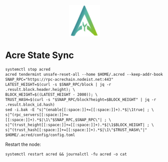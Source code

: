<p align="center">
  <img height="100" height="auto" src="https://raw.githubusercontent.com/Nodeist/Kurulumlar/main/logos/acrechain.png">
</p>


# Acre State Sync
```
systemctl stop acred
acred tendermint unsafe-reset-all --home $HOME/.acred --keep-addr-book
SNAP_RPC="https://rpc-acrechain.nodeist.net:443"
LATEST_HEIGHT=$(curl -s $SNAP_RPC/block | jq -r .result.block.header.height); \
BLOCK_HEIGHT=$((LATEST_HEIGHT - 2000)); \
TRUST_HASH=$(curl -s "$SNAP_RPC/block?height=$BLOCK_HEIGHT" | jq -r .result.block_id.hash)
sed -i.bak -E "s|^(enable[[:space:]]+=[[:space:]]+).*$|\1true| ; \
s|^(rpc_servers[[:space:]]+=[[:space:]]+).*$|\1\"$SNAP_RPC,$SNAP_RPC\"| ; \
s|^(trust_height[[:space:]]+=[[:space:]]+).*$|\1$BLOCK_HEIGHT| ; \
s|^(trust_hash[[:space:]]+=[[:space:]]+).*$|\1\"$TRUST_HASH\"|" $HOME/.acred/config/config.toml
```

Restart the node:
```
systemctl restart acred && journalctl -fu acred -o cat
```
